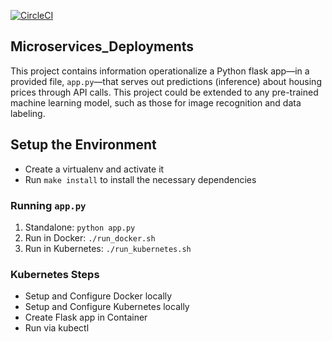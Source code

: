 [![CircleCI](https://circleci.com/gh/sudhanshuss/Microservices_Deployments/tree/master.svg?style=svg)](https://circleci.com/gh/sudhanshuss/Microservices_Deployments/tree/master)

## Microservices_Deployments
This project contains information operationalize a Python flask app—in a provided file, `app.py`—that serves out predictions (inference) about housing prices through API calls. This project could be extended to any pre-trained machine learning model, such as those for image recognition and data labeling.

## Setup the Environment

* Create a virtualenv and activate it
* Run `make install` to install the necessary dependencies

### Running `app.py`

1. Standalone:  `python app.py`
2. Run in Docker:  `./run_docker.sh`
3. Run in Kubernetes:  `./run_kubernetes.sh`

### Kubernetes Steps

* Setup and Configure Docker locally
* Setup and Configure Kubernetes locally
* Create Flask app in Container
* Run via kubectl
